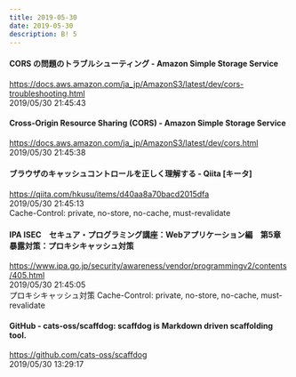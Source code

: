 ```yaml
---
title: 2019-05-30
date: 2019-05-30
description: B! 5
---
```


#### CORS の問題のトラブルシューティング - Amazon Simple Storage Service
https://docs.aws.amazon.com/ja_jp/AmazonS3/latest/dev/cors-troubleshooting.html<br>
2019/05/30 21:45:43<br>


#### Cross-Origin Resource Sharing (CORS) - Amazon Simple Storage Service
https://docs.aws.amazon.com/ja_jp/AmazonS3/latest/dev/cors.html<br>
2019/05/30 21:45:38<br>


#### ブラウザのキャッシュコントロールを正しく理解する - Qiita [キータ]
https://qiita.com/hkusu/items/d40aa8a70bacd2015dfa<br>
2019/05/30 21:45:13<br>
Cache-Control: private, no-store, no-cache, must-revalidate


#### IPA ISEC　セキュア・プログラミング講座：Webアプリケーション編　第5章 暴露対策：プロキシキャッシュ対策
https://www.ipa.go.jp/security/awareness/vendor/programmingv2/contents/405.html<br>
2019/05/30 21:45:05<br>
プロキシキャッシュ対策 Cache-Control: private, no-store, no-cache, must-revalidate


#### GitHub - cats-oss/scaffdog: scaffdog is Markdown driven scaffolding tool.
https://github.com/cats-oss/scaffdog<br>
2019/05/30 13:29:17<br>


